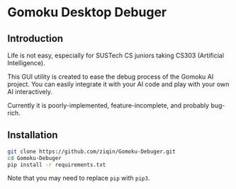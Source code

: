 # Gomoku Desktop Debuger

## Introduction

Life is not easy, especially for SUSTech CS juniors taking CS303 (Artificial Intelligence).

This GUI utility is created to ease the debug process of the Gomoku AI project. You can easily integrate it with your AI code and play with your own AI interactively.

Currently it is poorly-implemented, feature-incomplete, and probably bug-rich.

## Installation

``` sh
git clone https://github.com/ziqin/Gomoku-Debuger.git
cd Gomoku-Debuger
pip install -r requirements.txt
```

Note that you may need to replace `pip` with `pip3`.
